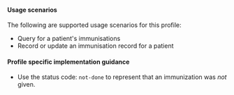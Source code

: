 #### Usage scenarios

The following are supported usage scenarios for this profile:

- Query for a patient's immunisations
- Record or update an immunisation record for a patient


#### Profile specific implementation guidance
- Use the status code: `not-done` to represent that an immunization was *not* given.
